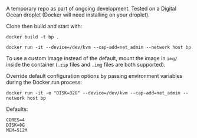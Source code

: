 A temporary repo as part of ongoing development. Tested on a Digital Ocean droplet (Docker will need installing on your droplet).

Clone then build and start with:

```
docker build -t bp .

docker run -it --device=/dev/kvm --cap-add=net_admin --network host bp
```

To use a custom image instead of the default, mount the image in `img/` inside the container (`.zip` files and `.img` files are both supported).

Override default configuration options by passing environment variables during the Docker run process:

`docker run -it -e "DISK=32G" --device=/dev/kvm --cap-add=net_admin --network host bp`

Defaults:

```
CORES=4
DISK=8G
MEM=512M
```
